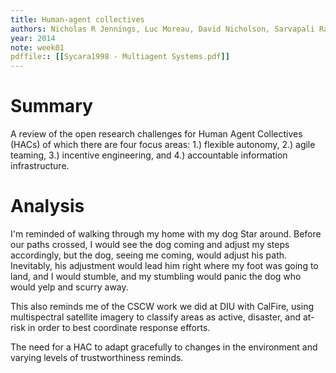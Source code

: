 ```yaml
---
title: Human-agent collectives
authors: Nicholas R Jennings, Luc Moreau, David Nicholson, Sarvapali Ramchurn, Stephen Roberts, Tom Rodden, Alex Rogers
year: 2014
note: week01
pdffile:: [[Sycara1998 - Multiagent Systems.pdf]]
---
```


# Summary
A review of the open research challenges for Human Agent Collectives (HACs) of which there are four focus areas: 1.) flexible autonomy, 2.) agile teaming, 3.) incentive engineering, and 4.) accountable information infrastructure.

# Analysis
I'm reminded of walking through my home with my dog Star around. Before our paths crossed, I would see the dog coming and adjust my steps accordingly, but the dog, seeing me coming, would adjust his path. Inevitably, his adjustment would lead him right where my foot was going to land, and I would stumble, and my stumbling would panic the dog who would yelp and scurry away. 

This also reminds me of the CSCW work we did at DIU with CalFire, using multispectral satellite imagery to classify areas as active, disaster, and at-risk in order to best coordinate response efforts.

The need for a HAC to adapt gracefully to changes in the environment and varying levels of trustworthiness reminds.